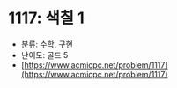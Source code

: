 # 1117: 색칠 1

- 분류: 수학, 구현
- 난이도: 골드 5
- [https://www.acmicpc.net/problem/1117](https://www.acmicpc.net/problem/1117)